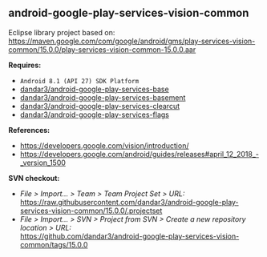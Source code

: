## android-google-play-services-vision-common

Eclipse library project based on:<br/>
https://maven.google.com/com/google/android/gms/play-services-vision-common/15.0.0/play-services-vision-common-15.0.0.aar

**Requires:**
- `Android 8.1 (API 27) SDK Platform`
- [dandar3/android-google-play-services-base](https://github.com/dandar3/android-google-play-services-base/tree/15.0.0)
- [dandar3/android-google-play-services-basement](https://github.com/dandar3/android-google-play-services-basement/tree/15.0.0)
- [dandar3/android-google-play-services-clearcut](https://github.com/dandar3/android-google-play-services-clearcut/tree/15.0.0)
- [dandar3/android-google-play-services-flags](https://github.com/dandar3/android-google-play-services-flags/tree/15.0.0)

**References:**
- https://developers.google.com/vision/introduction/
- https://developers.google.com/android/guides/releases#april_12_2018_-_version_1500

**SVN checkout:**
- _File > Import... > Team > Team Project Set > URL:_<br/>
  https://raw.githubusercontent.com/dandar3/android-google-play-services-vision-common/15.0.0/.projectset
- _File > Import... > SVN > Project from SVN > Create a new repository location > URL:_<br/> 
  https://github.com/dandar3/android-google-play-services-vision-common/tags/15.0.0
